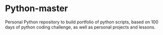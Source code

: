 # Python-master
Personal Python repository to build portfolio of python scripts, based on 100 days of python coding challenge, as well as personal projects and lessons.
